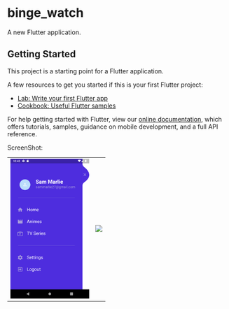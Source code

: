 # binge_watch

A new Flutter application.

## Getting Started

This project is a starting point for a Flutter application.

A few resources to get you started if this is your first Flutter project:

- [Lab: Write your first Flutter app](https://flutter.dev/docs/get-started/codelab)
- [Cookbook: Useful Flutter samples](https://flutter.dev/docs/cookbook)

For help getting started with Flutter, view our
[online documentation](https://flutter.dev/docs), which offers tutorials,
samples, guidance on mobile development, and a full API reference.

ScreenShot:
<table>
  <tr>
    <td><img src="Images/Screenshot_1601270281.png" width="180"></td>
    <td><img src="Screenshot_1601270655.png" width="180"></td>
  </tr>
</table>
